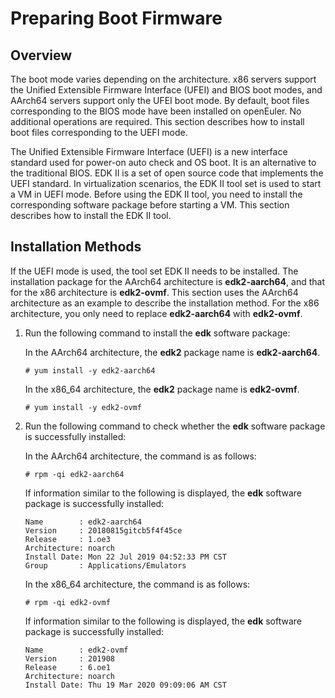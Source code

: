 # Preparing Boot Firmware<a name="EN-US_TOPIC_0184192548"></a>

## Overview<a name="section174915189245"></a>

The boot mode varies depending on the architecture. x86 servers support the Unified Extensible Firmware Interface \(UFEI\) and BIOS boot modes, and AArch64 servers support only the UFEI boot mode. By default, boot files corresponding to the BIOS mode have been installed on openEuler. No additional operations are required. This section describes how to install boot files corresponding to the UEFI mode.

The Unified Extensible Firmware Interface \(UEFI\) is a new interface standard used for power-on auto check and OS boot. It is an alternative to the traditional BIOS. EDK II is a set of open source code that implements the UEFI standard. In virtualization scenarios, the EDK II tool set is used to start a VM in UEFI mode. Before using the EDK II tool, you need to install the corresponding software package before starting a VM. This section describes how to install the EDK II tool.

## Installation Methods<a name="section86091043192617"></a>

If the UEFI mode is used, the tool set EDK II needs to be installed. The installation package for the AArch64 architecture is  **edk2-aarch64**, and that for the x86 architecture is  **edk2-ovmf**. This section uses the AArch64 architecture as an example to describe the installation method. For the x86 architecture, you only need to replace  **edk2-aarch64**  with  **edk2-ovmf**.

1.  Run the following command to install the  **edk**  software package:

    In the AArch64 architecture, the  **edk2**  package name is  **edk2-aarch64**.

    ```
    # yum install -y edk2-aarch64
    ```

    In the x86\_64 architecture, the  **edk2**  package name is  **edk2-ovmf**.

    ```
    # yum install -y edk2-ovmf
    ```

2.  Run the following command to check whether the  **edk**  software package is successfully installed:

    In the AArch64 architecture, the command is as follows:

    ```
    # rpm -qi edk2-aarch64
    ```

    If information similar to the following is displayed, the  **edk**  software package is successfully installed:

    ```
    Name        : edk2-aarch64
    Version     : 20180815gitcb5f4f45ce
    Release     : 1.oe3
    Architecture: noarch
    Install Date: Mon 22 Jul 2019 04:52:33 PM CST
    Group       : Applications/Emulators
    ```

    In the x86\_64 architecture, the command is as follows:

    ```
    # rpm -qi edk2-ovmf
    ```

    If information similar to the following is displayed, the  **edk**  software package is successfully installed:

    ```
    Name        : edk2-ovmf
    Version     : 201908
    Release     : 6.oe1
    Architecture: noarch
    Install Date: Thu 19 Mar 2020 09:09:06 AM CST
    ```


